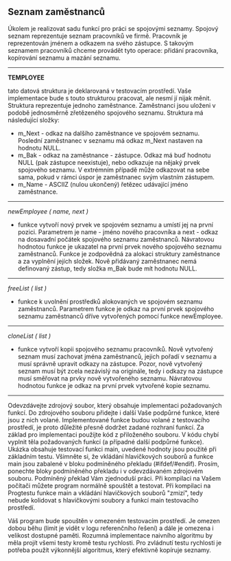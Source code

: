 ## Seznam zaměstnanců


Úkolem je realizovat sadu funkcí pro práci se spojovými seznamy. Spojový seznam reprezentuje seznam pracovníků ve firmě. Pracovník je reprezentován jménem a odkazem na svého zástupce. S takovým seznamem pracovníků chceme provádět tyto operace: přidání pracovníka, kopírování seznamu a mazání seznamu.

------------

**TEMPLOYEE**

tato datová struktura je deklarovaná v testovacím prostředí. Vaše implementace bude s touto strukturou pracovat, ale nesmí jí nijak měnit. Struktura reprezentuje jednoho zaměstnance. Zaměstnanci jsou uloženi v podobě jednosměrně zřetězeného spojového seznamu. Struktura má následující složky:
-   m_Next - odkaz na dalšího zaměstnance ve spojovém seznamu. Poslední zaměstnanec v seznamu má odkaz m_Next nastaven na hodnotu NULL.
-   m_Bak - odkaz na zaměstnance - zástupce. Odkaz má buď hodnotu NULL (pak zástupce neexistuje), nebo odkazuje na nějaký prvek spojového seznamu. V extrémním případě může odkazovat na sebe sama, pokud v rámci úspor je zaměstnanec svým vlastním zástupem.
-   m_Name - ASCIIZ (nulou ukončený) řetězec udávající jméno zaměstnance.

------------

_newEmployee ( name, next )_
  -  funkce vytvoří nový prvek ve spojovém seznamu a umístí jej na první pozici. Parametrem je name - jméno nového pracovníka a next - odkaz na dosavadní počátek spojového seznamu zaměstnanců. Návratovou hodnotou funkce je ukazatel na první prvek nového spojového seznamu zaměstnanců. Funkce je zodpovědná za alokaci struktury zaměstnance a za vyplnění jejích složek. Nově přidávaný zaměstnanec nemá definovaný zástup, tedy složka m_Bak bude mít hodnotu NULL.

------------

_freeList ( list )_
  -  funkce k uvolnění prostředků alokovaných ve spojovém seznamu zaměstnanců. Parametrem funkce je odkaz na první prvek spojového seznamu zaměstnanců dříve vytvořených pomocí funkce newEmployee.
    
 ------------
    
_cloneList ( list )_
 -   funkce vytvoří kopii spojového seznamu pracovníků. Nově vytvořený seznam musí zachovat jména zaměstnanců, jejich pořadí v seznamu a musí správně upravit odkazy na zástupce. Pozor, nově vytvořený seznam musí být zcela nezávislý na originále, tedy i odkazy na zástupce musí směřovat na prvky nově vytvořeného seznamu. Návratovou hodnotou funkce je odkaz na první prvek vytvořené kopie seznamu.

------------

Odevzdávejte zdrojový soubor, který obsahuje implementaci požadovaných funkcí. Do zdrojového souboru přidejte i další Vaše podpůrné funkce, které jsou z nich volané. Implementované funkce budou volané z testovacího prostředí, je proto důležité přesně dodržet zadané rozhraní funkcí. Za základ pro implementaci použijte kód z přiloženého souboru. V kódu chybí vyplnit těla požadovaných funkcí (a případné další podpůrné funkce). Ukázka obsahuje testovací funkci main, uvedené hodnoty jsou použité při základním testu. Všimněte si, že vkládání hlavičkových souborů a funkce main jsou zabalené v bloku podmíněného překladu (#ifdef/#endif). Prosím, ponechte bloky podmíněného překladu i v odevzdávaném zdrojovém souboru. Podmíněný překlad Vám zjednoduší práci. Při kompilaci na Vašem počítači můžete program normálně spouštět a testovat. Při kompilaci na Progtestu funkce main a vkládání hlavičkových souborů "zmizí", tedy nebude kolidovat s hlavičkovými soubory a funkcí main testovacího prostředí.

Váš program bude spouštěn v omezeném testovacím prostředí. Je omezen dobou běhu (limit je vidět v logu referenčního řešení) a dále je omezena i velikost dostupné paměti. Rozumná implementace naivního algoritmu by měla projít všemi testy kromě testu rychlosti. Pro zvládnutí testu rychlosti je potřeba použít výkonnější algoritmus, který efektivně kopíruje seznamy.
